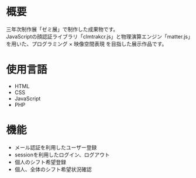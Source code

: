 # 概要
三年次制作展「ゼミ展」で制作した成果物です。  
JavaScriptの顔認証ライブラリ「clmtrakcr.js」と物理演算エンジン「matter.js」を用いた、プログラミング × 映像空間表現 を目指した展示作品です。

# 使用言語
- HTML
- CSS
- JavaScript
- PHP

# 機能  
- メール認証を利用したユーザー登録
- sessionを利用したログイン、ログアウト
- 個人のシフト希望登録
- 個人、全体のシフト希望状況確認
